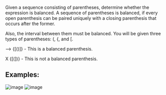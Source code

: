 Given a sequence consisting of parentheses, determine whether the expression is balanced. A sequence of parentheses is balanced, if every open parenthesis can be paired uniquely with a closing parenthesis that occurs after the former. 

Also, the interval between them must be balanced. You will be given three types of parentheses: (, {, and [.

--> {[()]} - This is a balanced parenthesis.

X   {[(])} - This is not a balanced parenthesis.

## Examples:

![image](https://user-images.githubusercontent.com/45227327/212744473-3ef56060-55e2-4767-b9bd-4d5aae1a6351.png)
![image](https://user-images.githubusercontent.com/45227327/212744545-e87d757d-f7e5-4e16-9653-47cb169f9122.png)
